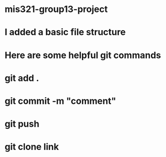 # mis321-group13-project

# I added a basic file structure


# Here are some helpful git commands
# git add .
# git commit -m "comment"
# git push
# git clone link    